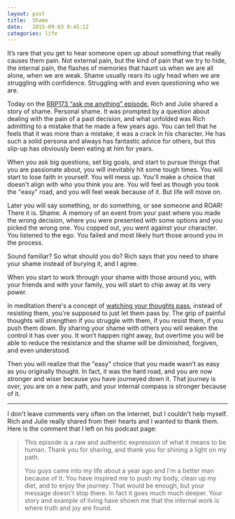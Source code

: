 ```yaml
---
layout: post
title:  Shame
date:   2015-09-03 9:45:12
categories: life
---
```


It’s rare that you get to hear someone open up about something that really causes them pain.  Not external pain, but the kind of pain that we try to hide, the internal pain, the flashes of memories that haunt us when we are all alone, when we are weak.  Shame usually rears its ugly head when we are struggling with confidence.  Struggling with and even questioning who we are.  

Today on the [RRP173 “ask me anything” episode](http://www.richroll.com/podcast/overcoming-shame/), Rich and Julie shared a story of shame.  Personal shame.  It was prompted by a question about dealing with the pain of a past decision, and what unfolded was Rich admitting to a mistake that he made a few years ago.  You can tell that he feels that it was more than a mistake, it was a crack in his character.  He has such a solid persona and always has fantastic advice for others, but this slip-up has obviously been eating at him for years.

When you ask big questions, set big goals, and start to pursue things that you are passionate about, you will inevitably hit some tough times.  You will start to lose faith in yourself.  You will mess up. You'll make a choice that doesn't align with who you think you are.  You will feel as though you took the "easy" road, and you will feel weak because of it.  But life will move on.

Later you will say something, or do something, or see someone and ROAR! There it is. Shame.  A memory of an event from your past where you made the wrong decision, where you were presented with some options and you picked the wrong one.  You copped out, you went against your character. You listened to the ego.  You failed and most likely hurt those around you in the process.

Sound familiar? So what should you do?  Rich says that you need to share your shame instead of burying it, and I agree.

When you start to work through your shame with those around you, with your friends and with your family, you will start to chip away at its very power.

In meditation there's a concept of [watching your thoughts pass](https://www.youtube.com/watch?v=7xAeJKgupPI), instead of resisting them, you're supposed to just let them pass by. The grip of painful thoughts will strengthen if you struggle with them, if you resist them, if you push them down.  By sharing your shame with others you will weaken the control it has over you.  It won’t happen right away, but overtime you will be able to reduce the resistance and the shame will be diminished, forgiven, and even understood.

Then you will realize that the "easy" choice that you made wasn’t as easy as you originally thought.  In fact, it was the hard road, and you are now stronger and wiser because you have journeyed down it.  That journey is over, you are on a new path, and your internal compass is stronger because of it.

---

I don't leave comments very often on the internet, but I couldn't help myself.  Rich and Julie really shared from their hearts and I wanted to thank them. Here is the comment that I left on his podcast page:

>This episode is a raw and authentic expression of what it means to be human. Thank you for sharing, and thank you for shining a light on my path.
>
>You guys came into my life about a year ago and I'm a better man because of it. You have inspired me to push my body, clean up my diet, and to enjoy the journey. That would be enough, but your message doesn't stop there. In fact it goes much much deeper. Your story and example of living have shown me that the internal work is where truth and joy are found.
